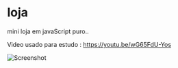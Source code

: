 # loja
 
mini loja em javaScript puro..
 
 Video usado para estudo : https://youtu.be/wG65FdU-Yos
 

![Screenshot](https://user-images.githubusercontent.com/101990635/178555231-0cb8e9d2-f361-4d80-8806-42830851df70.png)
